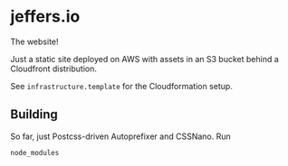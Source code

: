 # jeffers.io

The website!

Just a static site deployed on AWS with assets in an S3 bucket behind a Cloudfront distribution.

See `infrastructure.template` for the Cloudformation setup.

## Building

So far, just Postcss-driven Autoprefixer and CSSNano. Run

```
node_modules
